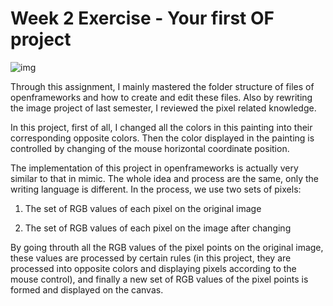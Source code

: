 # Week 2 Exercise - Your first OF project  
![img](https://github.com/lalisa777/xiaojielin/blob/master/Advanced%20Physical%20Computing/file/example.gif)  

Through this assignment, I mainly mastered the folder structure of files of openframeworks and how to create and edit these files. Also by rewriting the image project of last semester, I reviewed the pixel related knowledge. 

In this project, first of all, I changed all the colors in this painting into their corresponding opposite colors. Then the color displayed in the painting is controlled by changing of the mouse horizontal coordinate position.  

The implementation of this project in openframeworks is actually very similar to that in mimic. The whole idea and process are the same, only the writing language is different. In the process, we use two sets of pixels:   

1. The set of RGB values of each pixel on the original image  

2. The set of RGB values of each pixel on the image after changing

By going throuth all the RGB values of the pixel points on the original image, these values are processed by certain rules (in this project, they are processed into opposite colors and displaying pixels according to the mouse control), and finally a new set of RGB values of the pixel points is formed and displayed on the canvas.  
